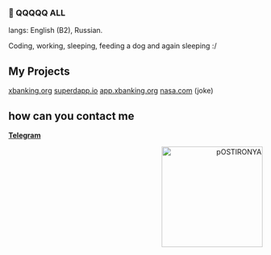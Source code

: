 ### 👋 QQQQQ ALL

langs:
English (B2), Russian.

Coding, working, sleeping, feeding a dog and again sleeping :/

## My Projects
[xbanking.org](https://xbanking.org/)
[superdapp.io](https://superdapp.io/)
[app.xbanking.org](https://app.xbanking.org/)
[nasa.com](https://www.nasa.gov/) (joke)

## how can you contact me

[**Telegram**](https://t.me/lall11l)

<div align='right'>
  <a title='j++' href='https://www.youtube.com/watch?v=dQw4w9WgXcQ'>
    <picture>
      <source media='(prefers-color-scheme: dark)' srcset='https://sun9-east.userapi.com/sun9-44/s/v1/if1/iwW6EyP9LgGj9n4hvZx4IF08i-ynD6NukVI6sqYd4CvhzeeeOnaJrJQtW5yiRSkONLGxUXJg.jpg?size=1280x720&quality=96&type=video_thumb' alt='Postironya' width='200px'/>
      <img src='https://sun9-east.userapi.com/sun9-44/s/v1/if1/iwW6EyP9LgGj9n4hvZx4IF08i-ynD6NukVI6sqYd4CvhzeeeOnaJrJQtW5yiRSkONLGxUXJg.jpg?size=1280x720&quality=96&type=video_thumb' alt='pOSTIRONYA' width='200px'/>
    </picture>
  </a>
</div>
